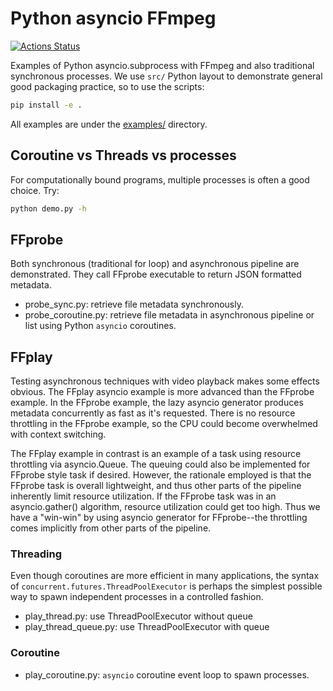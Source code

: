 # Python asyncio FFmpeg

[![Actions Status](https://github.com/scivision/asyncio-subprocess-ffmpeg/workflows/ci/badge.svg)](https://github.com/scivision/asyncio-subprocess-ffmpeg/actions)

Examples of Python asyncio.subprocess with FFmpeg and also traditional synchronous processes.
We use `src/` Python layout to demonstrate general good packaging practice, so to use the scripts:

```sh
pip install -e .
```

All examples are under the [examples/](./examples) directory.

## Coroutine vs Threads vs processes

For computationally bound programs, multiple processes is often a good choice. Try:

```sh
python demo.py -h
```

## FFprobe

Both synchronous (traditional for loop) and asynchronous pipeline are demonstrated.
They call FFprobe executable to return JSON formatted metadata.

* probe_sync.py: retrieve file metadata synchronously.
* probe_coroutine.py: retrieve file metadata in asynchronous pipeline or list using Python `asyncio` coroutines.

## FFplay

Testing asynchronous techniques with video playback makes some effects obvious.
The FFplay asyncio example is more advanced than the FFprobe example.
In the FFprobe example, the lazy asyncio generator produces metadata concurrently as fast as it's requested.
There is no resource throttling in the FFprobe example, so the CPU could become overwhelmed with context switching.

The FFplay example in contrast is an example of a task using resource throttling via asyncio.Queue.
The queuing could also be implemented for FFprobe style task if desired.
However, the rationale employed is that the FFprobe task is overall lightweight, and thus other parts of the pipeline inherently limit resource utilization.
If the FFprobe task was in an asyncio.gather() algorithm, resource utilization could get too high.
Thus we have a "win-win" by using asyncio generator for FFprobe--the throttling comes implicitly from other parts of the pipeline.

### Threading

Even though coroutines are more efficient in many applications, the syntax of `concurrent.futures.ThreadPoolExecutor` is perhaps the simplest possible way to spawn independent processes in a controlled fashion.

* play_thread.py: use ThreadPoolExecutor without queue
* play_thread_queue.py: use ThreadPoolExecutor with queue

### Coroutine

* play_coroutine.py: `asyncio` coroutine event loop to spawn processes.
